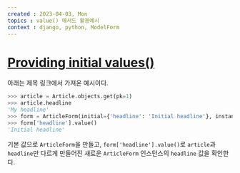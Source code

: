 ```yaml
---
created : 2023-04-03, Mon
topics : value() 메서드 활용예시
context : django, python, ModelForm
---
```

# [Providing initial values()](https://docs.djangoproject.com/en/3.2/topics/forms/modelforms/#providing-initial-values)
아래는 제목 링크에서 가져온 예시이다.

```python
>>> article = Article.objects.get(pk=1)
>>> article.headline
'My headline'
>>> form = ArticleForm(initial={'headline': 'Initial headline'}, instance=article)
>>> form['headline'].value()
'Initial headline'
```

기본 값으로 `ArticleForm`을 만들고, `form['headline'].value()`로 `article`과 `headline`만 다르게 만들어진 새로운 `ArticleForm` 인스턴스의 `headline` 값을 확인한다.